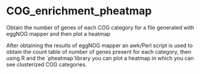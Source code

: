 # COG_enrichment_pheatmap
Obtain the number of genes of each COG category for a file generated with eggNOG mapper and then plot a heatmap

After obtaining the results of eggNOG mapper an awk/Perl script is used to obtain the count table of number of genes present for each category, then using R and the ´pheatmap´library you can plot a heatmap in which you can see clusterized COG categories.

